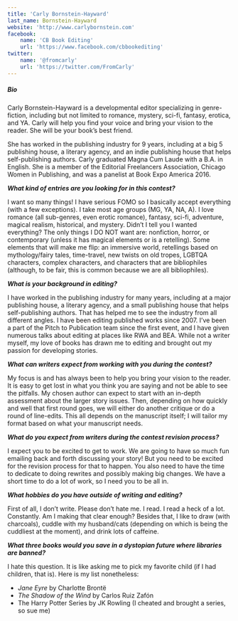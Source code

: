 ```yaml
---
title: 'Carly Bornstein-Hayward'
last_name: Bornstein-Hayward
website: 'http://www.carlybornstein.com'
facebook:
    name: 'CB Book Editing'
    url: 'https://www.facebook.com/cbbookediting'
twitter:
    name: '@fromcarly'
    url: 'https://twitter.com/FromCarly'
---
```


##### Bio

Carly Bornstein-Hayward is a developmental editor specializing in genre-fiction, including but not limited to romance, mystery, sci-fi, fantasy, erotica, and YA. Carly will help you find your voice and bring your vision to the reader. She will be your book’s best friend.

She has worked in the publishing industry for 9 years, including at a big 5 publishing house, a literary agency, and an indie publishing house that helps self-publishing authors. Carly graduated Magna Cum Laude with a B.A. in English. She is a member of the Editorial Freelancers Association, Chicago Women in Publishing, and was a panelist at Book Expo America 2016.

***What kind of entries are you looking for in this contest?***

I want so many things! I have serious FOMO so I basically accept everything (with a few exceptions). I take most age groups (MG, YA, NA, A). I love romance (all sub-genres, even erotic romance), fantasy, sci-fi, adventure, magical realism, historical, and mystery. Didn’t I tell you I wanted everything? The only things I DO NOT want are: nonfiction, horror, or contemporary (unless it has magical elements or is a retelling). Some elements that will make me flip: an immersive world, retellings based on mythology/fairy tales, time-travel, new twists on old tropes, LGBTQA characters, complex characters, and characters that are bibliophiles (although, to be fair, this is common because we are all bibliophiles).

***What is your background in editing?***

I have worked in the publishing industry for many years, including at a major publishing house, a literary agency, and a small publishing house that helps self-publishing authors. That has helped me to see the industry from all different angles. I have been editing published works since 2007. I’ve been a part of the Pitch to Publication team since the first event, and I have given numerous talks about editing at places like RWA and BEA. While not a writer myself, my love of books has drawn me to editing and brought out my passion for developing stories.

***What can writers expect from working with you during the contest?***

My focus is and has always been to help you bring your vision to the reader. It is easy to get lost in what you think you are saying and not be able to see the pitfalls. My chosen author can expect to start with an in-depth assessment about the larger story issues. Then, depending on how quickly and well that first round goes, we will either do another critique or do a round of line-edits. This all depends on the manuscript itself; I will tailor my format based on what your manuscript needs.

***What do you expect from writers during the contest revision process?***

I expect you to be excited to get to work. We are going to have so much fun emailing back and forth discussing your story! But you need to be excited for the revision process for that to happen. You also need to have the time to dedicate to doing rewrites and possibly making big changes. We have a short time to do a lot of work, so I need you to be all in.

***What hobbies do you have outside of writing and editing?***

First of all, I don’t write. Please don’t hate me. I read. I read a heck of a lot. Constantly. Am I making that clear enough? Besides that, I like to draw (with charcoals), cuddle with my husband/cats (depending on which is being the cuddliest at the moment), and drink lots of caffeine.

***What three books would you save in a dystopian future where libraries are banned?***

I hate this question. It is like asking me to pick my favorite child (if I had children, that is). Here is my list nonetheless:
 * _Jane Eyre_ by Charlotte Brontë
 * _The Shadow of the Wind_ by Carlos Ruiz Zafón
 * The Harry Potter Series by JK Rowling (I cheated and brought a series, so sue me)